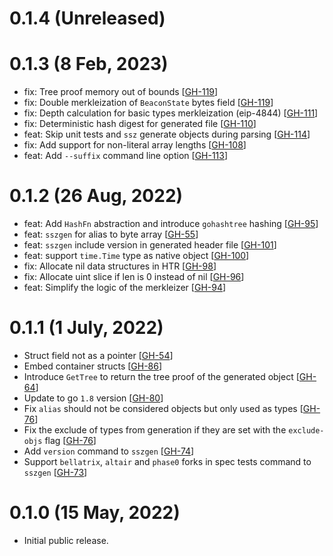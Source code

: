 # 0.1.4 (Unreleased)

# 0.1.3 (8 Feb, 2023)

- fix: Tree proof memory out of bounds [[GH-119](https://github.com/claravanstaden/fastssz/issues/119)]
- fix: Double merkleization of `BeaconState` bytes field [[GH-119](https://github.com/claravanstaden/fastssz/issues/119)]
- fix: Depth calculation for basic types merkleization (eip-4844) [[GH-111](https://github.com/claravanstaden/fastssz/issues/111)]
- fix: Deterministic hash digest for generated file [[GH-110](https://github.com/claravanstaden/fastssz/issues/110)]
- feat: Skip unit tests and `ssz` generate objects during parsing [[GH-114](https://github.com/claravanstaden/fastssz/issues/114)]
- fix: Add support for non-literal array lengths [[GH-108](https://github.com/claravanstaden/fastssz/issues/108)]
- feat: Add `--suffix` command line option [[GH-113](https://github.com/claravanstaden/fastssz/issues/113)]

# 0.1.2 (26 Aug, 2022)

- feat: Add `HashFn` abstraction and introduce `gohashtree` hashing [[GH-95](https://github.com/claravanstaden/fastssz/issues/95)]
- feat: `sszgen` for alias to byte array [[GH-55](https://github.com/claravanstaden/fastssz/issues/55)]
- feat: `sszgen` include version in generated header file [[GH-101](https://github.com/claravanstaden/fastssz/issues/101)]
- feat: support `time.Time` type as native object [[GH-100](https://github.com/claravanstaden/fastssz/issues/100)]
- fix: Allocate nil data structures in HTR [[GH-98](https://github.com/claravanstaden/fastssz/issues/98)]
- fix: Allocate uint slice if len is 0 instead of nil [[GH-96](https://github.com/claravanstaden/fastssz/issues/96)]
- feat: Simplify the logic of the merkleizer [[GH-94](https://github.com/claravanstaden/fastssz/issues/94)]

# 0.1.1 (1 July, 2022)

- Struct field not as a pointer [[GH-54](https://github.com/claravanstaden/fastssz/issues/54)]
- Embed container structs [[GH-86](https://github.com/claravanstaden/fastssz/issues/86)]
- Introduce `GetTree` to return the tree proof of the generated object [[GH-64](https://github.com/claravanstaden/fastssz/issues/64)]
- Update to go `1.8` version [[GH-80](https://github.com/claravanstaden/fastssz/issues/80)]
- Fix `alias` should not be considered objects but only used as types [[GH-76](https://github.com/claravanstaden/fastssz/issues/76)]
- Fix the exclude of types from generation if they are set with the `exclude-objs` flag [[GH-76](https://github.com/claravanstaden/fastssz/issues/76)]
- Add `version` command to `sszgen` [[GH-74](https://github.com/claravanstaden/fastssz/issues/74)]
- Support `bellatrix`, `altair` and `phase0` forks in spec tests command to `sszgen` [[GH-73](https://github.com/claravanstaden/fastssz/issues/73)]

# 0.1.0 (15 May, 2022)

- Initial public release.

